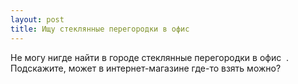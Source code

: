 ```yaml
---
layout: post 
title: Ищу стеклянные перегородки в офис ‌ ‌ 
--- 
```

Не могу нигде найти в городе стеклянные перегородки в офис ‌ ‌. Подскажите, может в интернет-магазине где-то взять можно?